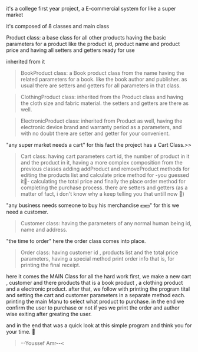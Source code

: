 it's a college first year project, a E-commercial system for like a super market 

it's composed of 8 classes and main class

Product class: a base class for all other products having the basic parameters for a product 
      like the product id, product name and product price and having all setters and getters ready for use
      
inherited from it

>BookProduct class: a Book product class from the name having the related parameters for a book.
like the book author and publisher. as usual there are setters and getters for all parameters in that class.
  
>ClothingProduct class: inherited from the Product class and having the cloth size and fabric material. the setters and getters are there as well.

>ElectronicProduct class: inherited from Product as well, having the electronic device brand and warranty period as a parameters, and with no doubt there are setter and getter for your convenient.

"any super market needs a cart"
for this fact the project has a Cart Class.>>
>Cart class: having cart parameters cart id, the number of product in it and the product in it, having a more complex composition from the previous classes adding addProduct and removeProduct methods for editing the products list and calculate price method for -you guessed it🥳- calculating the total price and finally the place order method for completing the purchase process. there are setters and getters (as a matter of fact, i don't know why a keep telling you that untill now 🙂)

"any business needs someone to buy his merchandise 💵💵"
for this we need a customer.
>Customer class: having the parameters of any normal human being id, name and address.

"the time to order"
here the order class comes into place.
>Order class: having customer id , products list and the total price parameters, having a special method print order info that is, for printing the final receipt.



here it comes the MAIN Class for all the hard work
      first, we make a new cart , customer and there products that is a book product
      , a clothing product and a electronic product.
      after that, we follow with printing the program tital and setting the cart and customer parameters in a separate method each.
      printing the main Manu to select what product to purchase.
      in the end we confirm the user to purchase or not if yes we print the order and author wise exiting after greating the user.

and in the end that was a quick look at this simple program and think you for your time. 🤝
>--Youssef Amr--<
